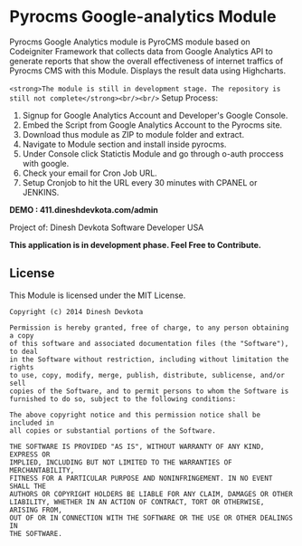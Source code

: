 # Pyrocms Google-analytics Module

Pyrocms Google Analytics module is PyroCMS module  based on Codeigniter Framework that collects data from Google Analytics API to generate reports that show the overall effectiveness of internet traffics of Pyrocms CMS with this Module.
Displays the result data using Highcharts. 
<br/>
<br/>
```<strong>The module is still in development stage. The repository is still not complete</strong><br/><br/>```
Setup Process:

1. Signup for Google Analytics Account and Developer's Google Console.
2. Embed the Script from Google Analytics Account to the Pyrocms site.
1. Download thus module as ZIP to module folder and extract.
2. Navigate to Module section and install inside pyrocms.
3. Under Console click Statictis Module and go through o-auth proccess with google.
4. Check your email for Cron Job URL.
5. Setup Cronjob to hit the URL every 30 minutes with CPANEL or JENKINS.

<strong>DEMO : 411.dineshdevkota.com/admin</strong>

Project of:
Dinesh Devkota
Software Developer
USA

<strong>This application is in development phase. Feel Free to Contribute.</strong>

## License
This Module is licensed under the MIT License.
```
Copyright (c) 2014 Dinesh Devkota

Permission is hereby granted, free of charge, to any person obtaining a copy
of this software and associated documentation files (the "Software"), to deal
in the Software without restriction, including without limitation the rights
to use, copy, modify, merge, publish, distribute, sublicense, and/or sell
copies of the Software, and to permit persons to whom the Software is
furnished to do so, subject to the following conditions:

The above copyright notice and this permission notice shall be included in
all copies or substantial portions of the Software.

THE SOFTWARE IS PROVIDED "AS IS", WITHOUT WARRANTY OF ANY KIND, EXPRESS OR
IMPLIED, INCLUDING BUT NOT LIMITED TO THE WARRANTIES OF MERCHANTABILITY,
FITNESS FOR A PARTICULAR PURPOSE AND NONINFRINGEMENT. IN NO EVENT SHALL THE
AUTHORS OR COPYRIGHT HOLDERS BE LIABLE FOR ANY CLAIM, DAMAGES OR OTHER
LIABILITY, WHETHER IN AN ACTION OF CONTRACT, TORT OR OTHERWISE, ARISING FROM,
OUT OF OR IN CONNECTION WITH THE SOFTWARE OR THE USE OR OTHER DEALINGS IN
THE SOFTWARE.
```


